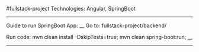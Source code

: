 #fullstack-project
Technologies: Angular, SpringBoot


________________________
Guide to run SpringBoot App:
__
Go to: 
fullstack-project/backend/

Run code:
mvn clean install -DskipTests=true;
mvn clean spring-boot:run;
__
________________________
